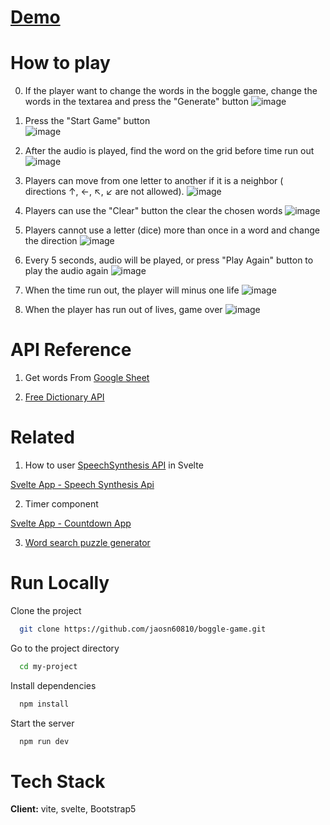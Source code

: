 # [Demo](https://creative-croissant-a105c3.netlify.app)

# How to play

0. If the player want to change the words in the boggle game, change the words in the textarea and press the "Generate" button
   ![image](https://user-images.githubusercontent.com/26405746/209468829-9e4710aa-deb6-4cbc-b613-9f1b5a5217dd.png)

1. Press the "Start Game" button  
   ![image](https://user-images.githubusercontent.com/26405746/209468676-4b594dfa-692f-4cbe-ac8f-6db3839c997a.png)

2. After the audio is played, find the word on the grid before time run out
   ![image](https://user-images.githubusercontent.com/26405746/209469262-1bf677a4-2f91-4400-b9de-b81d2d33526c.png)

3. Players can move from one letter to another if it is a neighbor ( directions ↑, ←, ↖, ↙ are not allowed).
   ![image](https://user-images.githubusercontent.com/26405746/209469889-34b7e14f-1f61-4980-b978-fc4f07567c26.png)

4. Players can use the "Clear" button the clear the chosen words
   ![image](https://user-images.githubusercontent.com/26405746/209469868-59956b69-921f-4b8d-94f2-1163d50bedc7.png)

5. Players cannot use a letter (dice) more than once in a word and change the direction
   ![image](https://user-images.githubusercontent.com/26405746/209469830-cc7cc9be-513c-403c-888d-3046e0acf8ae.png)

6. Every 5 seconds, audio will be played, or press "Play Again" button to play the audio again
   ![image](https://user-images.githubusercontent.com/26405746/209469345-69b6576e-49b0-4776-b47a-06c7de7e5a72.png)

7. When the time run out, the player will minus one life
   ![image](https://user-images.githubusercontent.com/26405746/209469447-9bf40390-f0cb-42a1-80eb-4f6fc047b52c.png)

8. When the player has run out of lives, game over
   ![image](https://user-images.githubusercontent.com/26405746/209469562-46fe53ee-0323-4ec3-aed2-46240228a45e.png)

# API Reference

1. Get words From [Google Sheet](https://docs.google.com/spreadsheets/d/1cjOAtSYV514lxz6MDdkoXjroWmemJUmTYWwk2WDpoks/edit#gid=0)

2. [Free Dictionary API](https://dictionaryapi.dev/)

# Related

1. How to user [SpeechSynthesis API](https://developer.mozilla.org/en-US/docs/Web/API/SpeechSynthesis) in Svelte

[Svelte App - Speech Synthesis Api](https://www.youtube.com/watch?v=XDdKWOqCcZk&ab_channel=NoahGlaser)

2. Timer component

[Svelte App - Countdown App](https://svelte.dev/repl/a19df6f013434e01bb990349843af288?version=3.38.2)

3. [Word search puzzle generator](https://www.npmjs.com/package/@blex41/word-search)

# Run Locally

Clone the project

```bash
  git clone https://github.com/jaosn60810/boggle-game.git
```

Go to the project directory

```bash
  cd my-project
```

Install dependencies

```bash
  npm install
```

Start the server

```bash
  npm run dev
```

# Tech Stack

**Client:** vite, svelte, Bootstrap5
